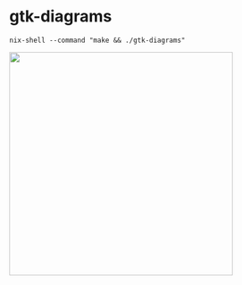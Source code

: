 # gtk-diagrams

```
nix-shell --command "make && ./gtk-diagrams"
```

<img src="https://user-images.githubusercontent.com/4061728/94863017-77407e00-0442-11eb-9d1a-67c2577d7267.png" width="400">

